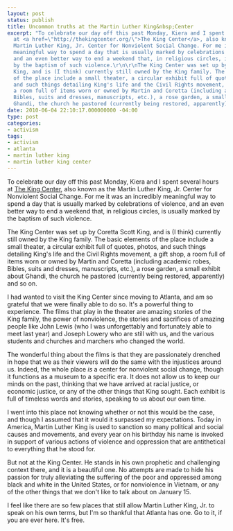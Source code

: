 ```yaml
---
layout: post
status: publish
title: Uncommon truths at the Martin Luther King&nbsp;Center
excerpt: "To celebrate our day off this past Monday, Kiera and I spent several hours
  at <a href=\"http://thekingcenter.org/\">The King Center</a>, also known as the
  Martin Luther King, Jr. Center for Nonviolent Social Change. For me it was an incredibly
  meaningful way to spend a day that is usually marked by celebrations of violence,
  and an even better way to end a weekend that, in religious circles, is usually marked
  by the baptism of such violence.\r\n\r\nThe King Center was set up by Coretta Scott
  King, and is (I think) currently still owned by the King family. The basic elements
  of the place include a small theater, a circular exhibit full of quotes, photos,
  and such things detailing King's life and the Civil Rights movement, a gift shop,
  a room full of items worn or owned by Martin and Coretta (including academic robes,
  Bibles, suits and dresses, manuscripts, etc.), a rose garden, a small exhibit about
  Ghandi, the church he pastored (currently being restored, apparently) and so on."
date: 2010-06-04 22:10:17.000000000 -04:00
type: post
categories:
- activism
tags:
- activism
- atlanta
- martin luther king
- martin luther king center
---
```

To celebrate our day off this past Monday, Kiera and I spent several hours at <a href="http://thekingcenter.org/">The King Center</a>, also known as the Martin Luther King, Jr. Center for Nonviolent Social Change. For me it was an incredibly meaningful way to spend a day that is usually marked by celebrations of violence, and an even better way to end a weekend that, in religious circles, is usually marked by the baptism of such violence.

The King Center was set up by Coretta Scott King, and is (I think) currently still owned by the King family. The basic elements of the place include a small theater, a circular exhibit full of quotes, photos, and such things detailing King's life and the Civil Rights movement, a gift shop, a room full of items worn or owned by Martin and Coretta (including academic robes, Bibles, suits and dresses, manuscripts, etc.), a rose garden, a small exhibit about Ghandi, the church he pastored (currently being restored, apparently) and so on.

I had wanted to visit the King Center since moving to Atlanta, and am so grateful that we were finally able to do so. It's a powerful thing to experience. The films that play in the theater are amazing stories of the King family, the power of nonviolence, the stories and sacrifices of amazing people like John Lewis (who I was unforgettably and fortunately able to meet last year) and Joseph Lowery who are still with us, and the various students and churches and marchers who changed the world. 

The wonderful thing about the films is that they are passionately drenched in hope that we as their viewers will do the same with the injustices around us. Indeed, the whole place <em>is</em> a center for nonviolent social change, though it functions as a museum to a specific era. It does not allow us to keep our minds on the past, thinking that we have arrived at racial justice, or economic justice, or any of the other things that King sought. Each exhibit is full of timeless words and stories, speaking to us about our own time.

I went into this place not knowing whether or not this would be the case, and though I assumed that it would it surpassed my expectations. Today in America, Martin Luther King is used to sanction so many political and social causes and movements, and every year on his birthday his name is invoked in support of various actions of violence and oppression that are antithetical to everything that he stood for.

But not at the King Center. He stands in his own prophetic and challenging context there, and it is a beautiful one. No attempts are made to hide his passion for truly alleviating the suffering of the poor and oppressed among black and white in the United States, or for nonviolence in Vietnam, or any of the other things that we don't like to talk about on January 15.

I feel like there are so few places that still allow Martin Luther King, Jr. to speak on his own terms, but I'm so thankful that Atlanta has one. Go to it, if you are ever here. It's free.
